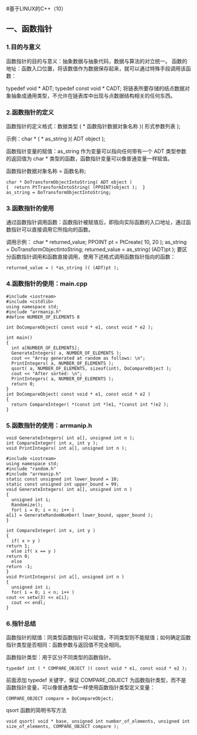 #基于LINUX的C++（10）

## 一、函数指针

### 1.目的与意义

函数指针的目的与意义：抽象数据与抽象代码，数据与算法的对立统一。
函数的地址：函数入口位置，将该数值作为数据保存起来，就可以通过特殊手段调用该函数：

typedef void * ADT;  typedef const void * CADT;
将链表所要存储的结点数据对象抽象成通用类型，不允许在链表库中出现与点数据结构相关的任何东西。

### 2.函数指针的定义

函数指针的定义格式：数据类型 ( * 函数指针数据对象名称 )( 形式参数列表 );

示例：char * ( * as_string )( ADT object );

函数指针变量的赋值：as_string 作为变量可以指向任何带有一个 ADT 类型参数的返回值为 char * 类型的函数，函数指针变量可以像普通变量一样赋值。

函数指针数据对象名称 = 函数名称;

    char * DoTransformObjectIntoString( ADT object )
    {  return PtTransformIntoString( (PPOINT)object );  }
    as_string = DoTransformObjectIntoString;
### 3.函数指针的使用

通过函数指针调用函数：函数指针被赋值后，即指向实际函数的入口地址，通过函数指针可以直接调用它所指向的函数。

调用示例：
    char * returned_value;
    PPOINT pt = PtCreate( 10, 20 );
    as_string = DoTransformObjectIntoString;
    returned_value = as_string( (ADT)pt );
要区分函数指针调用和函数直接调用，使用下述格式调用函数指针指向的函数：

    returned_value = ( *as_string )( (ADT)pt );
### 4.函数指针的使用：main.cpp

    #include <iostream>
    #include <cstdlib>
    using namespace std;
    #include "arrmanip.h"
    #define NUMBER_OF_ELEMENTS 8
    
    int DoCompareObject( const void * e1, const void * e2 );
    
    int main()
    {
      int a[NUMBER_OF_ELEMENTS];
      GenerateIntegers( a, NUMBER_OF_ELEMENTS );
      cout << "Array generated at random as follows: \n";
      PrintIntegers( a, NUMBER_OF_ELEMENTS );
      qsort( a, NUMBER_OF_ELEMENTS, sizeof(int), DoCompareObject );
      cout << "After sorted: \n";
      PrintIntegers( a, NUMBER_OF_ELEMENTS );
      return 0;
    }
    int DoCompareObject( const void * e1, const void * e2 )
    {
      return CompareInteger( *(const int *)e1, *(const int *)e2 );
    }

### 5.函数指针的使用：arrmanip.h

    void GenerateIntegers( int a[], unsigned int n );
    int CompareInteger( int x, int y );
    void PrintIntegers( int a[], unsigned int n );
    
    #include <iostream>
    using namespace std;
    #include "random.h"
    #include "arrmanip.h"
    static const unsigned int lower_bound = 10;
    static const unsigned int upper_bound = 99;
    void GenerateIntegers( int a[], unsigned int n )
    {
      unsigned int i;
      Randomize();
      for( i = 0; i < n; i++ )
    a[i] = GenerateRandomNumber( lower_bound, upper_bound );
    }
    
    int CompareInteger( int x, int y )
    {
      if( x > y )
    return 1;
      else if( x == y )
    return 0;
      else
    return -1;
    }
    void PrintIntegers( int a[], unsigned int n )
    {
      unsigned int i;
      for( i = 0; i < n; i++ )
    cout << setw(3) << a[i];
      cout << endl;
    }
### 6.指针总结

函数指针的赋值：同类型函数指针可以赋值，不同类型则不能赋值；如何确定函数指针类型是否相同：函数参数与返回值不完全相同。

函数指针类型：用于区分不同类型的函数指针。

    typedef int ( * COMPARE_OBJECT )( const void * e1, const void * e2 );

前面添加 typedef 关键字，保证 COMPARE_OBJECT 为函数指针类型，而不是函数指针变量，可以像普通类型一样使用函数指针类型定义变量：

    COMPARE_OBJECT compare = DoCompareObject;

qsort 函数的简明书写方法

    void qsort( void * base, unsigned int number_of_elements, unsigned int size_of_elements, COMPARE_OBJECT compare ); 
    


